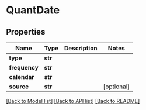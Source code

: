 # QuantDate


## Properties
Name | Type | Description | Notes
------------ | ------------- | ------------- | -------------
**type** | **str** |  | 
**frequency** | **str** |  | 
**calendar** | **str** |  | 
**source** | **str** |  | [optional] 

[[Back to Model list]](../README.md#documentation-for-models) [[Back to API list]](../README.md#documentation-for-api-endpoints) [[Back to README]](../README.md)


